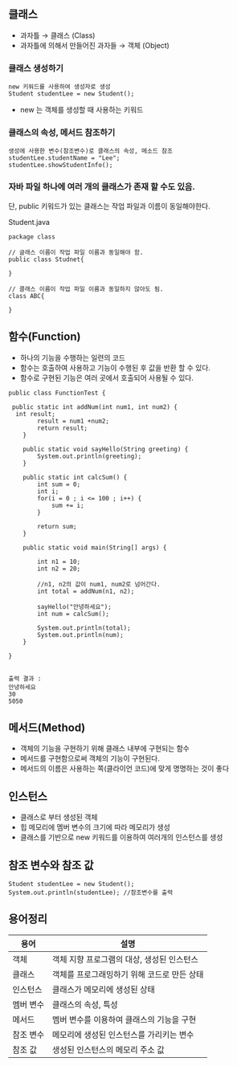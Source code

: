 ## 클래스 
 - 과자틀 → 클래스 (Class)
 - 과자틀에 의해서 만들어진 과자들 → 객체 (Object)

### 클래스 생성하기
```
new 키워드를 사용하여 생성자로 생성
Student studentLee = new Student();
```
 - new 는 객체를 생성할 때 사용하는 키워드

### 클래스의 속성, 메서드 참조하기
```
생성에 사용한 변수(참조변수)로 클래스의 속성, 메소드 참조
studentLee.studentName = "Lee";
studentLee.showStudentInfo();
```

### 자바 파일 하나에 여러 개의 클래스가 존재 할 수도 있음.
 단, public 키워드가 있는 클래스는 작업 파일과 이름이 동일해야한다.

Student.java
```
package class

// 글래스 이름이 작업 파일 이름과 동일해야 함.
public class Studnet{

}

// 클래스 이름이 작업 파일 이름과 동일하지 않아도 됨.
class ABC{

}
```

## 함수(Function)
 - 하나의 기능을 수행하는 일련의 코드
 - 함수는 호출하여 사용하고 기능이 수행된 후 값을 반환 할 수 있다.
 - 함수로 구현된 기능은 여러 곳에서 호출되어 사용될 수 있다.

```
public class FunctionTest {

 public static int addNum(int num1, int num2) {
  int result;
		result = num1 +num2;
		return result;
	}
	
	public static void sayHello(String greeting) {
		System.out.println(greeting);
	}
	
	public static int calcSum() {
		int sum = 0;
		int i;
		for(i = 0 ; i <= 100 ; i++) {
			sum += i;
		}
		
		return sum;
	}

	public static void main(String[] args) {

		int n1 = 10;
		int n2 = 20;
		
		//n1, n2의 값이 num1, num2로 넘어간다.
		int total = addNum(n1, n2);
		
		sayHello("안녕하세요");
		int num = calcSum();
		
		System.out.println(total);
		System.out.println(num);
	}

}


출력 결과 : 
안녕하세요
30
5050
```

## 메서드(Method)
- 객체의 기능을 구현하기 위해 클래스 내부에 구현되는 함수
- 메서드를 구현함으로써 객체의 기능이 구현된다.
- 메서드의 이름은 사용하는 쪽(클라이언 코드)에 맞게 명명하는 것이 좋다

## 인스턴스
 - 클래스로 부터 생성된 객체
 - 힙 메모리에 멤버 변수의 크기에 따라 메모리가 생성
 - 클래스를 기반으로 new 키워드를 이용하여 여러개의 인스턴스를 생성
 
## 참조 변수와 참조 값
```
Student studentLee = new Student();
System.out.println(studentLee); //참조변수를 출력
```
## 용어정리 
|용어|설명|
|------|---|
|객체|객체 지향 프로그램의 대상, 생성된 인스턴스|
|클래스|객체를 프로그래밍하기 위해 코드로 만든 상태|
|인스턴스|클래스가 메모리에 생성된 상태|
|멤버 변수|클래스의 속성, 특성|
|메서드|멤버 변수를 이용하여 클래스의 기능을 구현|
|참조 변수|메모리에 생성된 인스턴스를 가리키는 변수|
|참조 값|생성된 인스턴스의 메모리 주소 값|

